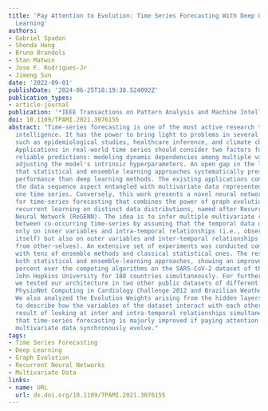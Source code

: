 ```yaml
---
title: 'Pay Attention to Evolution: Time Series Forecasting With Deep Graph-Evolution
  Learning'
authors:
- Gabriel Spadon
- Shenda Hong
- Bruno Brandoli
- Stan Matwin
- Jose F. Rodrigues-Jr
- Jimeng Sun
date: '2022-09-01'
publishDate: '2024-06-25T18:19:38.524092Z'
publication_types:
- article-journal
publication: '*IEEE Transactions on Pattern Analysis and Machine Intelligence*'
doi: 10.1109/TPAMI.2021.3076155
abstract: "Time-series forecasting is one of the most active research topics in artificial
  intelligence. It has the power to bring light to problems in several areas of knowledge,
  such as epidemiological studies, healthcare inference, and climate change analysis.
  Applications in real-world time series should consider two factors for achieving
  reliable predictions: modeling dynamic dependencies among multiple variables and
  adjusting the model's intrinsic hyperparameters. An open gap in the literature is
  that statistical and ensemble learning approaches systematically present lower predictive
  performance than deep learning methods. The existing applications consistently disregard
  the data sequence aspect entangled with multivariate data represented in more than
  one time series. Conversely, this work presents a novel neural network architecture
  for time-series forecasting that combines the power of graph evolution with deep
  recurrent learning on distinct data distributions, named after Recurrent Graph Evolution
  Neural Network (ReGENN). The idea is to infer multiple multivariate relationships
  between co-occurring time-series by assuming that the temporal data depends not
  only on inner variables and intra-temporal relationships (i.e., observations from
  itself) but also on outer variables and inter-temporal relationships (i.e., observations
  from other-selves). An extensive set of experiments was conducted comparing ReGENN
  with tens of ensemble methods and classical statistical ones. The results outperformed
  both statistical and ensemble-learning approaches, showing an improvement of 64.87
  percent over the competing algorithms on the SARS-CoV-2 dataset of the renowned
  John Hopkins University for 188 countries simultaneously. For further validation,
  we tested our architecture in two other public datasets of different domains, the
  PhysioNet Computing in Cardiology Challenge 2012 and Brazilian Weather datasets.
  We also analyzed the Evolution Weights arising from the hidden layers of ReGENN
  to describe how the variables of the dataset interact with each other; and, as a
  result of looking at inter and intra-temporal relationships simultaneously, we concluded
  that time-series forecasting is majorly improved if paying attention to how multiple
  multivariate data synchronously evolve."
tags:
- Time Series Forecasting
- Deep Learning
- Graph Evolution
- Recurrent Neural Networks
- Multivariate Data
links:
- name: URL
  url: dx.doi.org/10.1109/TPAMI.2021.3076155
---
```

